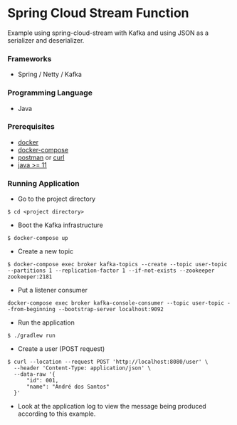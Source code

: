 # Spring Cloud Stream Function
Example using spring-cloud-stream with Kafka and using JSON as a serializer and deserializer.

### Frameworks
- Spring / Netty / Kafka

### Programming Language
- Java

### Prerequisites
- [docker](https://docker)
- [docker-compose](https://docker-compose)
- [postman](https://postman) or [curl](https://curl)
- [java >= 11](https://java)

### Running Application
- Go to the project directory
```
$ cd <project directory>
```
- Boot the Kafka infrastructure
```
$ docker-compose up
```
- Create a new topic
```
$ docker-compose exec broker kafka-topics --create --topic user-topic --partitions 1 --replication-factor 1 --if-not-exists --zookeeper zookeeper:2181
```
- Put a listener consumer
```
docker-compose exec broker kafka-console-consumer --topic user-topic --from-beginning --bootstrap-server localhost:9092
```
- Run the application
```
$ ./gradlew run
```
- Create a user (POST request)
```
$ curl --location --request POST 'http://localhost:8080/user' \
  --header 'Content-Type: application/json' \
  --data-raw '{
      "id": 001,
      "name": "André dos Santos"
  }'
```
- Look at the application log to view the message being produced according to this example.
